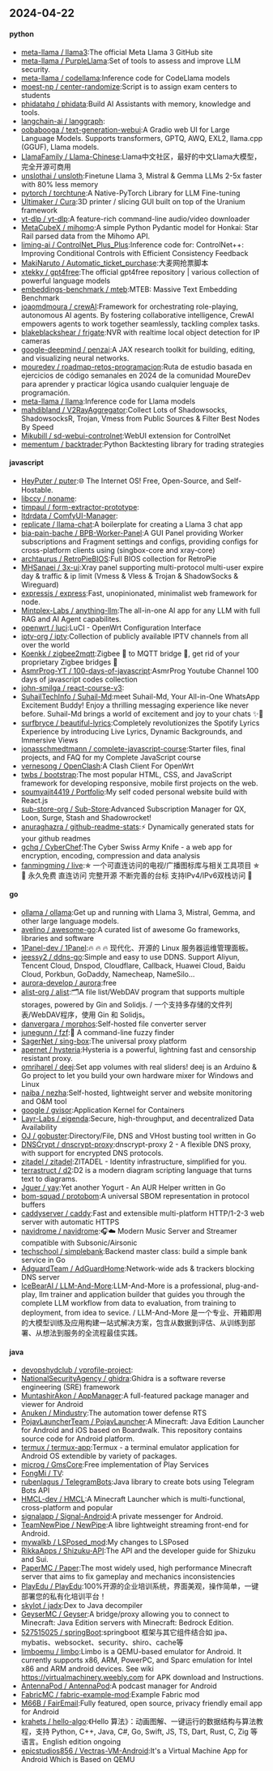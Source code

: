 ## 2024-04-22

#### python
* [meta-llama / llama3](https://github.com/meta-llama/llama3):The official Meta Llama 3 GitHub site
* [meta-llama / PurpleLlama](https://github.com/meta-llama/PurpleLlama):Set of tools to assess and improve LLM security.
* [meta-llama / codellama](https://github.com/meta-llama/codellama):Inference code for CodeLlama models
* [moest-np / center-randomize](https://github.com/moest-np/center-randomize):Script is to assign exam centers to students
* [phidatahq / phidata](https://github.com/phidatahq/phidata):Build AI Assistants with memory, knowledge and tools.
* [langchain-ai / langgraph](https://github.com/langchain-ai/langgraph):
* [oobabooga / text-generation-webui](https://github.com/oobabooga/text-generation-webui):A Gradio web UI for Large Language Models. Supports transformers, GPTQ, AWQ, EXL2, llama.cpp (GGUF), Llama models.
* [LlamaFamily / Llama-Chinese](https://github.com/LlamaFamily/Llama-Chinese):Llama中文社区，最好的中文Llama大模型，完全开源可商用
* [unslothai / unsloth](https://github.com/unslothai/unsloth):Finetune Llama 3, Mistral & Gemma LLMs 2-5x faster with 80% less memory
* [pytorch / torchtune](https://github.com/pytorch/torchtune):A Native-PyTorch Library for LLM Fine-tuning
* [Ultimaker / Cura](https://github.com/Ultimaker/Cura):3D printer / slicing GUI built on top of the Uranium framework
* [yt-dlp / yt-dlp](https://github.com/yt-dlp/yt-dlp):A feature-rich command-line audio/video downloader
* [MetaCubeX / mihomo](https://github.com/MetaCubeX/mihomo):A simple Python Pydantic model for Honkai: Star Rail parsed data from the Mihomo API.
* [liming-ai / ControlNet_Plus_Plus](https://github.com/liming-ai/ControlNet_Plus_Plus):Inference code for: ControlNet++: Improving Conditional Controls with Efficient Consistency Feedback
* [MakiNaruto / Automatic_ticket_purchase](https://github.com/MakiNaruto/Automatic_ticket_purchase):大麦网抢票脚本
* [xtekky / gpt4free](https://github.com/xtekky/gpt4free):The official gpt4free repository | various collection of powerful language models
* [embeddings-benchmark / mteb](https://github.com/embeddings-benchmark/mteb):MTEB: Massive Text Embedding Benchmark
* [joaomdmoura / crewAI](https://github.com/joaomdmoura/crewAI):Framework for orchestrating role-playing, autonomous AI agents. By fostering collaborative intelligence, CrewAI empowers agents to work together seamlessly, tackling complex tasks.
* [blakeblackshear / frigate](https://github.com/blakeblackshear/frigate):NVR with realtime local object detection for IP cameras
* [google-deepmind / penzai](https://github.com/google-deepmind/penzai):A JAX research toolkit for building, editing, and visualizing neural networks.
* [mouredev / roadmap-retos-programacion](https://github.com/mouredev/roadmap-retos-programacion):Ruta de estudio basada en ejercicios de código semanales en 2024 de la comunidad MoureDev para aprender y practicar lógica usando cualquier lenguaje de programación.
* [meta-llama / llama](https://github.com/meta-llama/llama):Inference code for Llama models
* [mahdibland / V2RayAggregator](https://github.com/mahdibland/V2RayAggregator):Collect Lots of Shadowsocks, ShadowsocksR, Trojan, Vmess from Public Sources & Filter Best Nodes By Speed
* [Mikubill / sd-webui-controlnet](https://github.com/Mikubill/sd-webui-controlnet):WebUI extension for ControlNet
* [mementum / backtrader](https://github.com/mementum/backtrader):Python Backtesting library for trading strategies

#### javascript
* [HeyPuter / puter](https://github.com/HeyPuter/puter):🌐 The Internet OS! Free, Open-Source, and Self-Hostable.
* [libccy / noname](https://github.com/libccy/noname):
* [timpaul / form-extractor-prototype](https://github.com/timpaul/form-extractor-prototype):
* [ltdrdata / ComfyUI-Manager](https://github.com/ltdrdata/ComfyUI-Manager):
* [replicate / llama-chat](https://github.com/replicate/llama-chat):A boilerplate for creating a Llama 3 chat app
* [bia-pain-bache / BPB-Worker-Panel](https://github.com/bia-pain-bache/BPB-Worker-Panel):A GUI Panel providing Worker subscriptions and Fragment settings and configs, providing configs for cross-platform clients using (singbox-core and xray-core)
* [archtaurus / RetroPieBIOS](https://github.com/archtaurus/RetroPieBIOS):Full BIOS collection for RetroPie
* [MHSanaei / 3x-ui](https://github.com/MHSanaei/3x-ui):Xray panel supporting multi-protocol multi-user expire day & traffic & ip limit (Vmess & Vless & Trojan & ShadowSocks & Wireguard)
* [expressjs / express](https://github.com/expressjs/express):Fast, unopinionated, minimalist web framework for node.
* [Mintplex-Labs / anything-llm](https://github.com/Mintplex-Labs/anything-llm):The all-in-one AI app for any LLM with full RAG and AI Agent capabilites.
* [openwrt / luci](https://github.com/openwrt/luci):LuCI - OpenWrt Configuration Interface
* [iptv-org / iptv](https://github.com/iptv-org/iptv):Collection of publicly available IPTV channels from all over the world
* [Koenkk / zigbee2mqtt](https://github.com/Koenkk/zigbee2mqtt):Zigbee 🐝 to MQTT bridge 🌉, get rid of your proprietary Zigbee bridges 🔨
* [AsmrProg-YT / 100-days-of-javascript](https://github.com/AsmrProg-YT/100-days-of-javascript):AsmrProg Youtube Channel 100 days of javascript codes collection
* [john-smilga / react-course-v3](https://github.com/john-smilga/react-course-v3):
* [SuhailTechInfo / Suhail-Md](https://github.com/SuhailTechInfo/Suhail-Md):meet Suhail-Md, Your All-in-One WhatsApp Excitement Buddy! Enjoy a thrilling messaging experience like never before. Suhail-Md brings a world of excitement and joy to your chats ✨🤖
* [surfbryce / beautiful-lyrics](https://github.com/surfbryce/beautiful-lyrics):Completely revolutionizes the Spotify Lyrics Experience by introducing Live Lyrics, Dynamic Backgrounds, and Immersive Views
* [jonasschmedtmann / complete-javascript-course](https://github.com/jonasschmedtmann/complete-javascript-course):Starter files, final projects, and FAQ for my Complete JavaScript course
* [vernesong / OpenClash](https://github.com/vernesong/OpenClash):A Clash Client For OpenWrt
* [twbs / bootstrap](https://github.com/twbs/bootstrap):The most popular HTML, CSS, and JavaScript framework for developing responsive, mobile first projects on the web.
* [soumyajit4419 / Portfolio](https://github.com/soumyajit4419/Portfolio):My self coded personal website build with React.js
* [sub-store-org / Sub-Store](https://github.com/sub-store-org/Sub-Store):Advanced Subscription Manager for QX, Loon, Surge, Stash and Shadowrocket!
* [anuraghazra / github-readme-stats](https://github.com/anuraghazra/github-readme-stats):⚡ Dynamically generated stats for your github readmes
* [gchq / CyberChef](https://github.com/gchq/CyberChef):The Cyber Swiss Army Knife - a web app for encryption, encoding, compression and data analysis
* [fanmingming / live](https://github.com/fanmingming/live):✯ 一个可直连访问的电视/广播图标库与相关工具项目 ✯ 🔕 永久免费 直连访问 完整开源 不断完善的台标 支持IPv4/IPv6双栈访问 🔕

#### go
* [ollama / ollama](https://github.com/ollama/ollama):Get up and running with Llama 3, Mistral, Gemma, and other large language models.
* [avelino / awesome-go](https://github.com/avelino/awesome-go):A curated list of awesome Go frameworks, libraries and software
* [1Panel-dev / 1Panel](https://github.com/1Panel-dev/1Panel):🔥 🔥 🔥 现代化、开源的 Linux 服务器运维管理面板。
* [jeessy2 / ddns-go](https://github.com/jeessy2/ddns-go):Simple and easy to use DDNS. Support Aliyun, Tencent Cloud, Dnspod, Cloudflare, Callback, Huawei Cloud, Baidu Cloud, Porkbun, GoDaddy, Namecheap, NameSilo...
* [aurora-develop / aurora](https://github.com/aurora-develop/aurora):free
* [alist-org / alist](https://github.com/alist-org/alist):🗂️A file list/WebDAV program that supports multiple storages, powered by Gin and Solidjs. / 一个支持多存储的文件列表/WebDAV程序，使用 Gin 和 Solidjs。
* [danvergara / morphos](https://github.com/danvergara/morphos):Self-hosted file converter server
* [junegunn / fzf](https://github.com/junegunn/fzf):🌸 A command-line fuzzy finder
* [SagerNet / sing-box](https://github.com/SagerNet/sing-box):The universal proxy platform
* [apernet / hysteria](https://github.com/apernet/hysteria):Hysteria is a powerful, lightning fast and censorship resistant proxy.
* [omriharel / deej](https://github.com/omriharel/deej):Set app volumes with real sliders! deej is an Arduino & Go project to let you build your own hardware mixer for Windows and Linux
* [naiba / nezha](https://github.com/naiba/nezha):Self-hosted, lightweight server and website monitoring and O&M tool
* [google / gvisor](https://github.com/google/gvisor):Application Kernel for Containers
* [Layr-Labs / eigenda](https://github.com/Layr-Labs/eigenda):Secure, high-throughput, and decentralized Data Availability
* [OJ / gobuster](https://github.com/OJ/gobuster):Directory/File, DNS and VHost busting tool written in Go
* [DNSCrypt / dnscrypt-proxy](https://github.com/DNSCrypt/dnscrypt-proxy):dnscrypt-proxy 2 - A flexible DNS proxy, with support for encrypted DNS protocols.
* [zitadel / zitadel](https://github.com/zitadel/zitadel):ZITADEL - Identity infrastructure, simplified for you.
* [terrastruct / d2](https://github.com/terrastruct/d2):D2 is a modern diagram scripting language that turns text to diagrams.
* [Jguer / yay](https://github.com/Jguer/yay):Yet another Yogurt - An AUR Helper written in Go
* [bom-squad / protobom](https://github.com/bom-squad/protobom):A universal SBOM representation in protocol buffers
* [caddyserver / caddy](https://github.com/caddyserver/caddy):Fast and extensible multi-platform HTTP/1-2-3 web server with automatic HTTPS
* [navidrome / navidrome](https://github.com/navidrome/navidrome):🎧☁️ Modern Music Server and Streamer compatible with Subsonic/Airsonic
* [techschool / simplebank](https://github.com/techschool/simplebank):Backend master class: build a simple bank service in Go
* [AdguardTeam / AdGuardHome](https://github.com/AdguardTeam/AdGuardHome):Network-wide ads & trackers blocking DNS server
* [IceBearAI / LLM-And-More](https://github.com/IceBearAI/LLM-And-More):LLM-And-More is a professional, plug-and-play, llm trainer and application builder that guides you through the complete LLM workflow from data to evaluation, from training to deployment, from idea to sevice. / LLM-And-More 是一个专业、开箱即用的大模型训练及应用构建一站式解决方案，包含从数据到评估、从训练到部署、从想法到服务的全流程最佳实践。

#### java
* [devopshydclub / vprofile-project](https://github.com/devopshydclub/vprofile-project):
* [NationalSecurityAgency / ghidra](https://github.com/NationalSecurityAgency/ghidra):Ghidra is a software reverse engineering (SRE) framework
* [MuntashirAkon / AppManager](https://github.com/MuntashirAkon/AppManager):A full-featured package manager and viewer for Android
* [Anuken / Mindustry](https://github.com/Anuken/Mindustry):The automation tower defense RTS
* [PojavLauncherTeam / PojavLauncher](https://github.com/PojavLauncherTeam/PojavLauncher):A Minecraft: Java Edition Launcher for Android and iOS based on Boardwalk. This repository contains source code for Android platform.
* [termux / termux-app](https://github.com/termux/termux-app):Termux - a terminal emulator application for Android OS extendible by variety of packages.
* [microg / GmsCore](https://github.com/microg/GmsCore):Free implementation of Play Services
* [FongMi / TV](https://github.com/FongMi/TV):
* [rubenlagus / TelegramBots](https://github.com/rubenlagus/TelegramBots):Java library to create bots using Telegram Bots API
* [HMCL-dev / HMCL](https://github.com/HMCL-dev/HMCL):A Minecraft Launcher which is multi-functional, cross-platform and popular
* [signalapp / Signal-Android](https://github.com/signalapp/Signal-Android):A private messenger for Android.
* [TeamNewPipe / NewPipe](https://github.com/TeamNewPipe/NewPipe):A libre lightweight streaming front-end for Android.
* [mywalkb / LSPosed_mod](https://github.com/mywalkb/LSPosed_mod):My changes to LSPosed
* [RikkaApps / Shizuku-API](https://github.com/RikkaApps/Shizuku-API):The API and the developer guide for Shizuku and Sui.
* [PaperMC / Paper](https://github.com/PaperMC/Paper):The most widely used, high performance Minecraft server that aims to fix gameplay and mechanics inconsistencies
* [PlayEdu / PlayEdu](https://github.com/PlayEdu/PlayEdu):100%开源的企业培训系统，界面美观，操作简单，一键部署您的私有化培训平台！
* [skylot / jadx](https://github.com/skylot/jadx):Dex to Java decompiler
* [GeyserMC / Geyser](https://github.com/GeyserMC/Geyser):A bridge/proxy allowing you to connect to Minecraft: Java Edition servers with Minecraft: Bedrock Edition.
* [527515025 / springBoot](https://github.com/527515025/springBoot):springboot 框架与其它组件结合如 jpa、mybatis、websocket、security、shiro、cache等
* [limboemu / limbo](https://github.com/limboemu/limbo):Limbo is a QEMU-based emulator for Android. It currently supports x86, ARM, PowerPC, and Sparc emulation for Intel x86 and ARM android devices. See wiki https://virtualmachinery.weebly.com for APK download and Instructions.
* [AntennaPod / AntennaPod](https://github.com/AntennaPod/AntennaPod):A podcast manager for Android
* [FabricMC / fabric-example-mod](https://github.com/FabricMC/fabric-example-mod):Example Fabric mod
* [M66B / FairEmail](https://github.com/M66B/FairEmail):Fully featured, open source, privacy friendly email app for Android
* [krahets / hello-algo](https://github.com/krahets/hello-algo):《Hello 算法》：动画图解、一键运行的数据结构与算法教程，支持 Python, C++, Java, C#, Go, Swift, JS, TS, Dart, Rust, C, Zig 等语言。English edition ongoing
* [epicstudios856 / Vectras-VM-Android](https://github.com/epicstudios856/Vectras-VM-Android):It's a Virtual Machine App for Android Which is Based on QEMU
